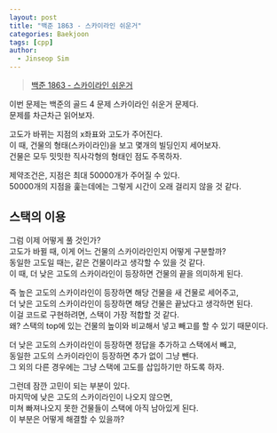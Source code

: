 ```yaml
---
layout: post
title: "백준 1863 - 스카이라인 쉬운거"
categories: Baekjoon
tags: [cpp]
author:
  - Jinseop Sim
---
```

> [백준 1863 - 스카이라인 쉬운거](https://www.acmicpc.net/problem/1863)  

이번 문제는 백준의 골드 4 문제 스카이라인 쉬운거 문제다.  
문제를 차근차근 읽어보자.  

고도가 바뀌는 지점의 x좌표와 고도가 주어진다.  
이 때, 건물의 형태(스카이라인)을 보고 몇개의 빌딩인지 세어보자.  
건물은 모두 밋밋한 직사각형의 형태인 점도 주목하자.  

제약조건은, 지점은 최대 50000개가 주어질 수 있다.  
50000개의 지점을 훑는데에는 그렇게 시간이 오래 걸리지 않을 것 같다.  

## 스택의 이용
그럼 이제 어떻게 풀 것인가?  
고도가 바뀔 때, 이게 어느 건물의 스카이라인인지 어떻게 구분할까?  
동일한 고도일 때는, 같은 건물이라고 생각할 수 있을 것 같다.  
이 때, 더 낮은 고도의 스카이라인이 등장하면 건물의 끝을 의미하게 된다.  

즉 높은 고도의 스카이라인이 등장하면 해당 건물을 새 건물로 세어주고,  
더 낮은 고도의 스카이라인이 등장하면 해당 건물은 끝났다고 생각하면 된다.  
이걸 코드로 구현하려면, 스택이 가장 적합할 것 같다.  
왜? 스택의 top에 있는 건물의 높이와 비교해서 넣고 빼고를 할 수 있기 때문이다.  

더 낮은 고도의 스카이라인이 등장하면 정답을 추가하고 스택에서 빼고,  
동일한 고도의 스카이라인이 등장하면 추가 없이 그냥 뺀다.  
그 외의 다른 경우에는 그냥 스택에 고도를 삽입하기만 하도록 하자.  

그런데 잠깐 고민이 되는 부분이 있다.  
마지막에 낮은 고도의 스카이라인이 나오지 않으면,  
미쳐 빠져나오지 못한 건물들이 스택에 아직 남아있게 된다.  
이 부분은 어떻게 해결할 수 있을까?  

